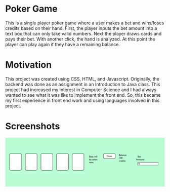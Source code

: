 # Poker Game

This is a single player poker game where a user makes a bet and wins/loses credits based on their hand. 
First, the player inputs the bet amount into a text box that can only take valid numbers.
Next the player draws cards and pays their bet. With another click, the hand is analyzed.
At this point the player can play again if they have a remaining balance.


# Motivation

This project was created using CSS, HTML, and Javascript. Originally, the backend was done as an assignment in an Introduction to Java class.
This project had increased my interest in Computer Science and I had always wanted to see what it was like to implement the front end.
So, this became my first experience in front end work and using languages involved in this project.

# Screenshots

![First open](https://github.com/hhyoje/pokergame/blob/main/first_open.PNG)

